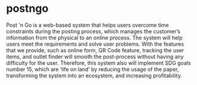 # postngo
Post 'n Go is a web-based system that helps users overcome time constraints during the posting process, which manages the customer’s information from the physical to an online process. The system will help users meet the requirements and solve user problems. With the features that we provide, such as online form, QR Code feature, tracking the user items, and outlet finder will smooth the post-process without having any difficulty for the user. Therefore, this system also will implement SDG goals number 15, which are ‘life on land’ by reducing the usage of the paper, transforming the system into an ecosystem, and increasing profitability. 
